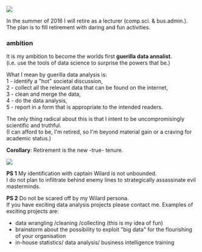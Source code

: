 
![](http://i.imgur.com/EUqpWPt.jpg)

In the summer of 2016 I will retire as a lecturer (comp.sci. & bus.admin.).  
The plan is to fill retirement with daring and fun activities.

### ambition
It is my ambition to become the worlds first **guerilla data annalist**.    
(i.e. use the tools of data science to surprise the powers that be.)

What I mean by guerilla data analysis is:   
1 - identify a "hot" societal discussion,  
2 - collect all the relevant data that can be found on the internet,  
3 - clean and merge the data,  
4 - do the data analysis,  
5 - report in a form that is appropriate to the intended readers.  

The only thing radical about this is that I intent to be uncompromisingly scientific and truthful.  
(I can afford to be, I'm retired, so I'm beyond material gain or a craving for academic status.)  

**Corollary**: Retirement is the new -true- tenure.

![](http://i.imgur.com/Ikxwitb.jpg)

**PS 1** 
My identification with captain Wilard is not unbounded.  
I do not plan to infiltrate behind enemy lines to strategically assassinate evil masterminds.  

**PS 2**
Do not be scared off by my Wilard persona.  
If you have exciting data analysis projects please contact me.
Examples of exciting projects are:
- data wrangling /cleaning /collecting (this is my idea of fun) 
- brainstorm about the possibility to exploit "big data" for the flourishing of your organisation
- in-house statistics/ data analysis/ business intelligence training 


